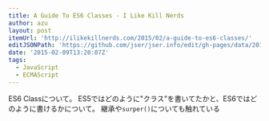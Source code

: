 ```yaml
---
title: A Guide To ES6 Classes - I Like Kill Nerds
author: azu
layout: post
itemUrl: 'http://ilikekillnerds.com/2015/02/a-guide-to-es6-classes/'
editJSONPath: 'https://github.com/jser/jser.info/edit/gh-pages/data/2015/02/index.json'
date: '2015-02-09T13:20:07Z'
tags:
  - JavaScript
  - ECMAScript
---
```

ES6 Classについて。
ES5ではどのように&quot;クラス&quot;を書いてたかと、ES6ではどのように書けるかについて。
継承や`surper()`についても触れている
